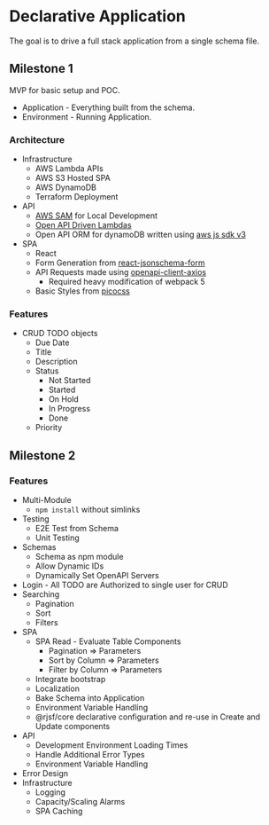 # Declarative Application

The goal is to drive a full stack application from a single schema file.

## Milestone 1

MVP for basic setup and POC.

- Application - Everything built from the schema.
- Environment - Running Application.

### Architecture

- Infrastructure
  - AWS Lambda APIs
  - AWS S3 Hosted SPA
  - AWS DynamoDB
  - Terraform Deployment
- API
  - [AWS SAM](https://aws.amazon.com/serverless/sam/) for Local Development
  - [Open API Driven Lambdas](https://github.com/anttiviljami/openapi-backend)
  - Open API ORM for dynamoDB written using [aws js sdk v3](https://docs.aws.amazon.com/AWSJavaScriptSDK/v3/latest/clients/client-dynamodb/index.html)
- SPA
  - React
  - Form Generation from [react-jsonschema-form](https://www.npmjs.com/package/@rjsf/core)
  - API Requests made using [openapi-client-axios](https://www.npmjs.com/package/openapi-client-axios)
    - Required heavy modification of webpack 5
  - Basic Styles from [picocss](https://picocss.com/docs/)

### Features

- CRUD TODO objects
  - Due Date
  - Title
  - Description
  - Status
    - Not Started
    - Started
    - On Hold
    - In Progress
    - Done
  - Priority

## Milestone 2

### Features

- Multi-Module
  - `npm install` without simlinks
- Testing
  - E2E Test from Schema
  - Unit Testing
- Schemas
  - Schema as npm module
  - Allow Dynamic IDs
  - Dynamically Set OpenAPI Servers
- Login - All TODO are Authorized to single user for CRUD
- Searching
  - Pagination
  - Sort
  - Filters
- SPA
  - SPA Read - Evaluate Table Components
    - Pagination => Parameters
    - Sort by Column => Parameters
    - Filter by Column => Parameters
  - Integrate bootstrap
  - Localization
  - Bake Schema into Application
  - Environment Variable Handling
  - @rjsf/core declarative configuration and re-use in Create and Update components
- API
  - Development Environment Loading Times
  - Handle Additional Error Types
  - Environment Variable Handling
- Error Design
- Infrastructure
  - Logging
  - Capacity/Scaling Alarms
  - SPA Caching
